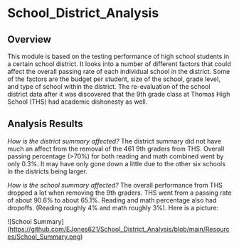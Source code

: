 # School_District_Analysis

## Overview
This module is based on the testing performance of high school students in a certain school district. It looks into a number of different factors that could affect the overall passing rate of each individual school in the district. Some of the factors are the budget per student, size of the school, grade level, and type of school within the district. The re-evaluation of the school district data after it was discovered that the 9th grade class at Thomas High School (THS) had academic dishonesty as well.

## Analysis Results

*How is the district summary affected?*
The district summary did not have much an affect from the removal of the 461 9th graders from THS. Overall passing percentage (>70%) for both reading and math combined went by only 0.3%. It may have only gone down a little due to the other six schools in the districts being larger.

*How is the school summary affected?*
The overall performance from THS dropped a lot when removing the 9th graders. THS went from a passing rate of about 90.6% to about 65.1%. Reading and math percentage also had dropoffs. (Reading roughly 4% and math roughly 3%). Here is a picture:

![School Summary] (https://github.com/EJones621/School_District_Analysis/blob/main/Resources/School_Summary.png)

